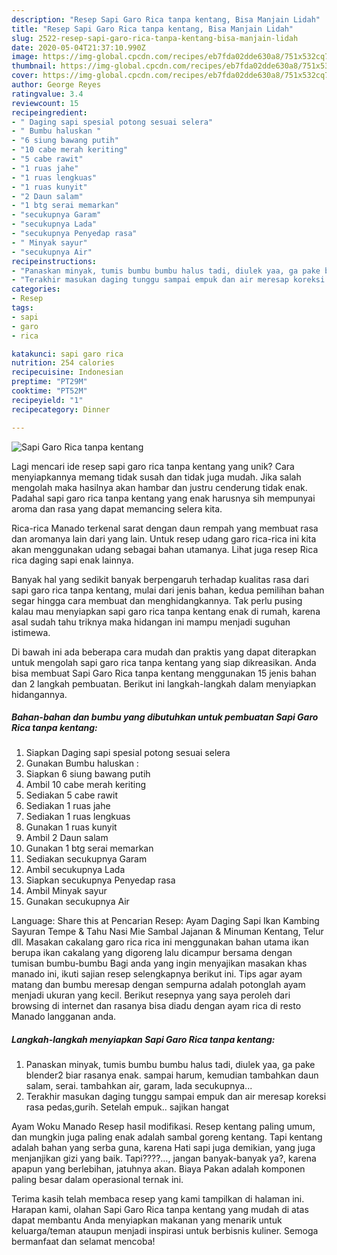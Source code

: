 ```yaml
---
description: "Resep Sapi Garo Rica tanpa kentang, Bisa Manjain Lidah"
title: "Resep Sapi Garo Rica tanpa kentang, Bisa Manjain Lidah"
slug: 2522-resep-sapi-garo-rica-tanpa-kentang-bisa-manjain-lidah
date: 2020-05-04T21:37:10.990Z
image: https://img-global.cpcdn.com/recipes/eb7fda02dde630a8/751x532cq70/sapi-garo-rica-tanpa-kentang-foto-resep-utama.jpg
thumbnail: https://img-global.cpcdn.com/recipes/eb7fda02dde630a8/751x532cq70/sapi-garo-rica-tanpa-kentang-foto-resep-utama.jpg
cover: https://img-global.cpcdn.com/recipes/eb7fda02dde630a8/751x532cq70/sapi-garo-rica-tanpa-kentang-foto-resep-utama.jpg
author: George Reyes
ratingvalue: 3.4
reviewcount: 15
recipeingredient:
- " Daging sapi spesial potong sesuai selera"
- " Bumbu haluskan "
- "6 siung bawang putih"
- "10 cabe merah keriting"
- "5 cabe rawit"
- "1 ruas jahe"
- "1 ruas lengkuas"
- "1 ruas kunyit"
- "2 Daun salam"
- "1 btg serai memarkan"
- "secukupnya Garam"
- "secukupnya Lada"
- "secukupnya Penyedap rasa"
- " Minyak sayur"
- "secukupnya Air"
recipeinstructions:
- "Panaskan minyak, tumis bumbu bumbu halus tadi, diulek yaa, ga pake blender2 biar rasanya enak. sampai harum, kemudian tambahkan daun salam, serai. tambahkan air, garam, lada secukupnya..."
- "Terakhir masukan daging tunggu sampai empuk dan air meresap koreksi rasa pedas,gurih. Setelah empuk.. sajikan hangat"
categories:
- Resep
tags:
- sapi
- garo
- rica

katakunci: sapi garo rica 
nutrition: 254 calories
recipecuisine: Indonesian
preptime: "PT29M"
cooktime: "PT52M"
recipeyield: "1"
recipecategory: Dinner

---
```



![Sapi Garo Rica tanpa kentang](https://img-global.cpcdn.com/recipes/eb7fda02dde630a8/751x532cq70/sapi-garo-rica-tanpa-kentang-foto-resep-utama.jpg)

Lagi mencari ide resep sapi garo rica tanpa kentang yang unik? Cara menyiapkannya memang tidak susah dan tidak juga mudah. Jika salah mengolah maka hasilnya akan hambar dan justru cenderung tidak enak. Padahal sapi garo rica tanpa kentang yang enak harusnya sih mempunyai aroma dan rasa yang dapat memancing selera kita.

Rica-rica Manado terkenal sarat dengan daun rempah yang membuat rasa dan aromanya lain dari yang lain. Untuk resep udang garo rica-rica ini kita akan menggunakan udang sebagai bahan utamanya. Lihat juga resep Rica rica daging sapi enak lainnya.

Banyak hal yang sedikit banyak berpengaruh terhadap kualitas rasa dari sapi garo rica tanpa kentang, mulai dari jenis bahan, kedua pemilihan bahan segar hingga cara membuat dan menghidangkannya. Tak perlu pusing kalau mau menyiapkan sapi garo rica tanpa kentang enak di rumah, karena asal sudah tahu triknya maka hidangan ini mampu menjadi suguhan istimewa.


Di bawah ini ada beberapa cara mudah dan praktis yang dapat diterapkan untuk mengolah sapi garo rica tanpa kentang yang siap dikreasikan. Anda bisa membuat Sapi Garo Rica tanpa kentang menggunakan 15 jenis bahan dan 2 langkah pembuatan. Berikut ini langkah-langkah dalam menyiapkan hidangannya.

<!--inarticleads1-->

##### Bahan-bahan dan bumbu yang dibutuhkan untuk pembuatan Sapi Garo Rica tanpa kentang:

1. Siapkan  Daging sapi spesial potong sesuai selera
1. Gunakan  Bumbu haluskan :
1. Siapkan 6 siung bawang putih
1. Ambil 10 cabe merah keriting
1. Sediakan 5 cabe rawit
1. Sediakan 1 ruas jahe
1. Sediakan 1 ruas lengkuas
1. Gunakan 1 ruas kunyit
1. Ambil 2 Daun salam
1. Gunakan 1 btg serai memarkan
1. Sediakan secukupnya Garam
1. Ambil secukupnya Lada
1. Siapkan secukupnya Penyedap rasa
1. Ambil  Minyak sayur
1. Gunakan secukupnya Air


Language: Share this at Pencarian Resep: Ayam Daging Sapi Ikan Kambing Sayuran Tempe &amp; Tahu Nasi Mie Sambal Jajanan &amp; Minuman Kentang, Telur dll. Masakan cakalang garo rica rica ini menggunakan bahan utama ikan berupa ikan cakalang yang digoreng lalu dicampur bersama dengan tumisan bumbu-bumbu Bagi anda yang ingin menyajikan masakan khas manado ini, ikuti sajian resep selengkapnya berikut ini. Tips agar ayam matang dan bumbu meresap dengan sempurna adalah potonglah ayam menjadi ukuran yang kecil. Berikut resepnya yang saya peroleh dari browsing di internet dan rasanya bisa diadu dengan ayam rica di resto Manado langganan anda. 

<!--inarticleads2-->

##### Langkah-langkah menyiapkan Sapi Garo Rica tanpa kentang:

1. Panaskan minyak, tumis bumbu bumbu halus tadi, diulek yaa, ga pake blender2 biar rasanya enak. sampai harum, kemudian tambahkan daun salam, serai. tambahkan air, garam, lada secukupnya...
1. Terakhir masukan daging tunggu sampai empuk dan air meresap koreksi rasa pedas,gurih. Setelah empuk.. sajikan hangat


Ayam Woku Manado Resep hasil modifikasi. Resep kentang paling umum, dan mungkin juga paling enak adalah sambal goreng kentang. Tapi kentang adalah bahan yang serba guna, karena Hati sapi juga demikian, yang juga menjanjikan gizi yang baik. Tapi????…, jangan banyak-banyak ya?, karena apapun yang berlebihan, jatuhnya akan. Biaya Pakan adalah komponen paling besar dalam operasional ternak ini. 

Terima kasih telah membaca resep yang kami tampilkan di halaman ini. Harapan kami, olahan Sapi Garo Rica tanpa kentang yang mudah di atas dapat membantu Anda menyiapkan makanan yang menarik untuk keluarga/teman ataupun menjadi inspirasi untuk berbisnis kuliner. Semoga bermanfaat dan selamat mencoba!
